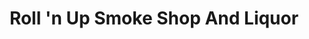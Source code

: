 ---
title: "Roll 'n Up Smoke Shop And Liquor"
url: /nashville/roll-n-up-smoke-shop-and-liquor/
shop: Spirituosen
---
